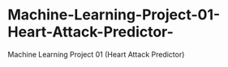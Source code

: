 # Machine-Learning-Project-01-Heart-Attack-Predictor-
Machine Learning Project 01 (Heart Attack Predictor)
